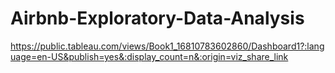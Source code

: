 # Airbnb-Exploratory-Data-Analysis
https://public.tableau.com/views/Book1_16810783602860/Dashboard1?:language=en-US&publish=yes&:display_count=n&:origin=viz_share_link

